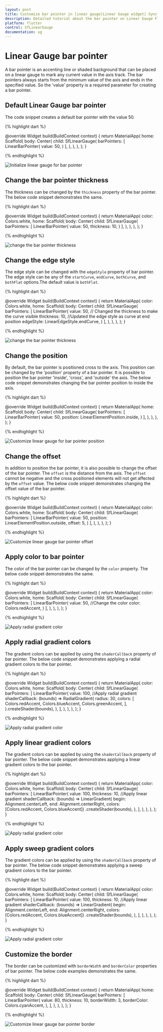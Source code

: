```yaml
---
layout: post
title: Customize bar pointer in linear gauge|Linear Gauge widget| Syncfusion
description: Detailed tutorial about the bar pointer on Linear Gauge Flutter widget.| Flutter Linear Gauge widget|
platform: flutter
control: SfLinearGauge
documentation: ug
---
```


# Linear Gauge bar pointer

A bar pointer is an accenting line or shaded background that can be placed on a linear gauge to mark any current value in the axis track. The bar pointers always starts from the minimum value of the axis and ends in the specified value. So the 'value' property is a required parameter for creating a bar pointer.

## Default Linear Gauge bar pointer

The code snippet creates a default bar pointer with the value 50. 

{% highlight dart %} 

  @override
  Widget build(BuildContext context) {
    return MaterialApp(
      home: Scaffold(
        body: Center(
          child: SfLinearGauge(
            barPointers: [
              LinearBarPointer(
                value: 50,
              )
            ],
          ),
        ),
      ),
    );
  }
  
{% endhighlight %}

![Initialize linear gauge for bar pointer](images/bar-pointer/default_bar_pointer.png)

## Change the bar pointer thickness

The thickness can be changed by the `thickness` property of the bar pointer. The below code snippet demonstrates the same. 

{% highlight dart %} 

  @override
  Widget build(BuildContext context) {
    return MaterialApp(
      color: Colors.white,
      home: Scaffold(
        body: Center(
          child: SfLinearGauge(
            barPointers: [
              LinearBarPointer(
                value: 50,
                thickness: 10,
              )
            ],
          ),
        ),
      ),
    );
  }
  
{% endhighlight %}

![change the bar pointer thickness](images/bar-pointer/bar_thickness.png)

## Change the edge style

The edge style can be changed with the `edgeStyle` property of bar pointer. The edge style can be any of the `startCurve`, `endCurve`, `bothCurve`, and `bothFlat` options.The default value is `bothFlat`.

{% highlight dart %} 

  @override
  Widget build(BuildContext context) {
    return MaterialApp(
      color: Colors.white,
      home: Scaffold(
        body: Center(
          child: SfLinearGauge(
            barPointers: [
              LinearBarPointer(
                value: 50,
                // Changed the thickness to make the curve visible
                thickness: 10,
                //Updated the edge style as curve at end position
                edgeStyle: LinearEdgeStyle.endCurve,
              )
            ],
          ),
        ),
      ),
    );
  }
  
{% endhighlight %}

![change the bar pointer thickness](images/bar-pointer/edge_style.png)

## Change the position

By default, the bar pointer is positioned cross to the axis. This position can be changed by the 'position' property of a bar pointer. It is possible to position the bar pointer 'inside', 'cross', and 'outside' the axis. The below code snippet demonstrates changing the bar pointer position to inside the axis. 

{% highlight dart %} 

  @override
  Widget build(BuildContext context) {
    return MaterialApp(
      home: Scaffold(
        body: Center(
          child: SfLinearGauge(
            barPointers: [
              LinearBarPointer(
                value: 50,
                position: LinearElementPosition.inside,
              )
            ],
          ),
        ),
      ),
    );
  }
  
{% endhighlight %}

![Customize linear gauge for bar pointer position](images/bar-pointer/bar_pointer_change_position.png)

## Change the offset

In addition to position the bar pointer, it is also possible to change the offset of the bar pointer. The `offset` is the distance from the axis. The `offset` cannot be negative and the cross positioned elements will not get affected by the `offset` value. The below code snippet demonstrates changing the offset value of the bar pointer. 

{% highlight dart %} 

  @override
  Widget build(BuildContext context) {
    return MaterialApp(
      color: Colors.white,
      home: Scaffold(
        body: Center(
          child: SfLinearGauge(
            barPointers: [
              LinearBarPointer(
                value: 50,
                position: LinearElementPosition.outside,
                offset: 5,
              )
            ],
          ),
        ),
      ),
    );
  }
  
{% endhighlight %}

![Customize linear gauge bar pointer offset](images/bar-pointer/bar_pointer_offset.png)

## Apply color to bar pointer

The color of the bar pointer can be changed by the `color` property. The below code snippet demonstrates the same. 

{% highlight dart %} 

  @override
  Widget build(BuildContext context) {
    return MaterialApp(
      color: Colors.white,
      home: Scaffold(
        body: Center(
          child: SfLinearGauge(
            barPointers: [
              LinearBarPointer(
                value: 50,
                //Change the color
                color: Colors.redAccent,
              )
            ],
          ),
        ),
      ),
    );
  }
  
{% endhighlight %}

![Apply radial gradient color](images/bar-pointer/bar_color.png)

## Apply radial gradient colors

The gradient colors can be applied by using the `shaderCallback` property of bar pointer. The below code snippet demonstrates applying a radial gradient colors to the bar pointer.

{% highlight dart %} 

  @override
  Widget build(BuildContext context) {
    return MaterialApp(
      color: Colors.white,
      home: Scaffold(
        body: Center(
          child: SfLinearGauge(
            barPointers: [
              LinearBarPointer(
                value: 100,
                //Apply radial gradient
                shaderCallback: (bounds) => RadialGradient(
                  radius: 30,
                  colors: [
                    Colors.redAccent,
                    Colors.blueAccent,
                    Colors.greenAccent,
                  ],
                ).createShader(bounds),
              ),
            ],
          ),
        ),
      ),
    );
  }
  
{% endhighlight %}

![Apply radial gradient color](images/bar-pointer/radial_gradient_bar.png)

## Apply linear gradient colors

The gradient colors can be applied by using the `shaderCallback` property of bar pointer. The below code snippet demonstrates applying a linear gradient colors to the bar pointer.

{% highlight dart %} 

  @override
  Widget build(BuildContext context) {
    return MaterialApp(
      color: Colors.white,
      home: Scaffold(
        body: Center(
          child: SfLinearGauge(
            barPointers: [
              LinearBarPointer(
                value: 100,
                thickness: 10,
                //Apply linear gradient
                shaderCallback: (bounds) => LinearGradient(
                        begin: Alignment.centerLeft,
                        end: Alignment.centerRight,
                        colors: [Colors.redAccent, Colors.blueAccent])
                    .createShader(bounds),
              ),
            ],
          ),
        ),
      ),
    );
  }
  
{% endhighlight %}

![Apply radial gradient color](images/bar-pointer/linear_gradient_bar.png)

## Apply sweep gradient colors

The gradient colors can be applied by using the `shaderCallback` property of bar pointer. The below code snippet demonstrates applying a sweep gradient colors to the bar pointer.

{% highlight dart %} 

  @override
  Widget build(BuildContext context) {
    return MaterialApp(
      color: Colors.white,
      home: Scaffold(
        body: Center(
          child: SfLinearGauge(
            barPointers: [
              LinearBarPointer(
                value: 100,
                thickness: 10,
                //Apply linear gradient
                shaderCallback: (bounds) => LinearGradient(
                        begin: Alignment.centerLeft,
                        end: Alignment.centerRight,
                        colors: [Colors.redAccent, Colors.blueAccent])
                    .createShader(bounds),
              ),
            ],
          ),
        ),
      ),
    );
  }
  
{% endhighlight %}

![Apply radial gradient color](images/bar-pointer/sweep_gradient_bar.png)


## Customize the border

The border can be customized with `borderWidth` and `borderColor` properties of bar pointer. The below code examples demonstrates the same.

{% highlight dart %} 

  @override
  Widget build(BuildContext context) {
    return MaterialApp(
      home: Scaffold(
        body: Center(
          child: SfLinearGauge(
            barPointers: [
              LinearBarPointer(
                value: 80,
                thickness: 10,
                borderWidth: 3,
                borderColor: Colors.cyanAccent,
              ),
            ],
          ),
        ),
      ),
    );
  }
  
{% endhighlight %}

![Customize linear gauge bar pointer border](images/bar-pointer/bar_border.png)